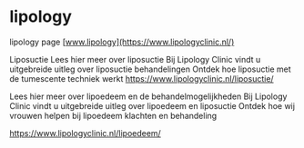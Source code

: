 # lipology
lipology page
[www.lipology](https://www.lipologyclinic.nl/)

Liposuctie
Lees hier meer over liposuctie
Bij Lipology Clinic vindt u uitgebreide uitleg over liposuctie behandelingen
Ontdek hoe liposuctie met de tumescente techniek werkt
https://www.lipologyclinic.nl/liposuctie/



Lees hier meer over lipoedeem en de behandelmogelijkheden
Bij Lipology Clinic vindt u uitgebreide uitleg over lipoedeem en liposuctie
Ontdek hoe wij vrouwen helpen bij lipoedeem klachten en behandeling

https://www.lipologyclinic.nl/lipoedeem/




